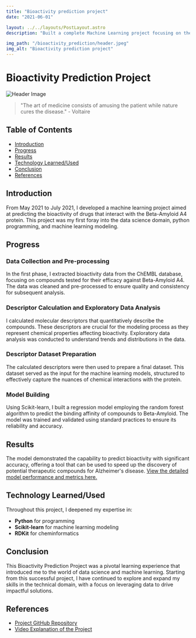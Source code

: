 ```yaml
---
title: "Bioactivity prediction project"
date: "2021-06-01"

layout: ../../layouts/PostLayout.astro
description: "Built a complete Machine Learning project focusing on the prediction of chemical binding activity to the Beta-Amyloid protein."

img_path: "/bioactivity_prediction/header.jpeg"
img_alt: "Bioactivity prediction project"
---
```


# Bioactivity Prediction Project

![Header Image](/bioactivity_prediction/start.jpg)

> "The art of medicine consists of amusing the patient while nature cures the disease." - Voltaire

## Table of Contents

- [Introduction](#introduction)
- [Progress](#progress)
- [Results](#results)
- [Technology Learned/Used](#technology-learnedused)
- [Conclusion](#conclusion)
- [References](#references)

## Introduction

From May 2021 to July 2021, I developed a machine learning project aimed at predicting the bioactivity of drugs that interact with the Beta-Amyloid A4 protein. This project was my first foray into the data science domain, python programming, and machine learning modeling.

## Progress

### Data Collection and Pre-processing

In the first phase, I extracted bioactivity data from the ChEMBL database, focusing on compounds tested for their efficacy against Beta-Amyloid A4. The data was cleaned and pre-processed to ensure quality and consistency for subsequent analysis.

### Descriptor Calculation and Exploratory Data Analysis

I calculated molecular descriptors that quantitatively describe the compounds. These descriptors are crucial for the modeling process as they represent chemical properties affecting bioactivity. Exploratory data analysis was conducted to understand trends and distributions in the data.

### Descriptor Dataset Preparation

The calculated descriptors were then used to prepare a final dataset. This dataset served as the input for the machine learning models, structured to effectively capture the nuances of chemical interactions with the protein.

### Model Building

Using Scikit-learn, I built a regression model employing the random forest algorithm to predict the binding affinity of compounds to Beta-Amyloid. The model was trained and validated using standard practices to ensure its reliability and accuracy.

## Results

The model demonstrated the capability to predict bioactivity with significant accuracy, offering a tool that can be used to speed up the discovery of potential therapeutic compounds for Alzheimer's disease. [View the detailed model performance and metrics here.](https://github.com/gromdimon/Bioactivity_prediction_project)

## Technology Learned/Used

Throughout this project, I deepened my expertise in:

- **Python** for programming
- **Scikit-learn** for machine learning modeling
- **RDKit** for cheminformatics

## Conclusion

This Bioactivity Prediction Project was a pivotal learning experience that introduced me to the world of data science and machine learning. Starting from this successful project, I have continued to explore and expand my skills in the technical domain, with a focus on leveraging data to drive impactful solutions.

## References

- [Project GitHub Repository](https://github.com/gromdimon/Bioactivity_prediction_project)
- [Video Explanation of the Project](https://youtu.be/plVLRashaA8?si=e5OniCH9xt-RZr4b)
